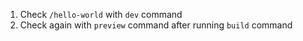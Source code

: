 1. Check `/hello-world` with `dev` command
2. Check again with `preview` command after running `build` command